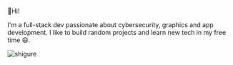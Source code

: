 👋Hi!

I'm a full-stack dev passionate about cybersecurity, graphics and app development. I like to build random projects and learn new tech in my free time 😄.

![shigure](https://github.com/user-attachments/assets/1ed828c2-415e-4754-b850-71e418cfda0d)
